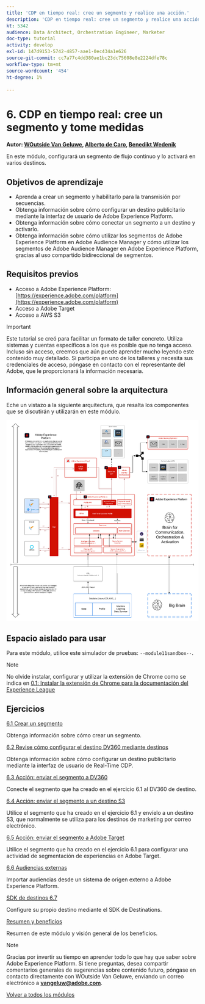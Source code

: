 ```yaml
---
title: 'CDP en tiempo real: cree un segmento y realice una acción.'
description: 'CDP en tiempo real: cree un segmento y realice una acción.'
kt: 5342
audience: Data Architect, Orchestration Engineer, Marketer
doc-type: tutorial
activity: develop
exl-id: 147d9153-5742-4857-aae1-0ec434a1e626
source-git-commit: cc7a77c4dd380ae1bc23dc75608e8e2224dfe78c
workflow-type: tm+mt
source-wordcount: '454'
ht-degree: 1%

---
```


# 6. CDP en tiempo real: cree un segmento y tome medidas

**Autor: [WOutside Van Geluwe](https://www.linkedin.com/in/woutervangeluwe/), [Alberto de Caro](https://www.linkedin.com/in/albertodecaro/), [Benedikt Wedenik](https://www.linkedin.com/in/benedikt-wedenik/)**

En este módulo, configurará un segmento de flujo continuo y lo activará en varios destinos.

## Objetivos de aprendizaje

- Aprenda a crear un segmento y habilitarlo para la transmisión por secuencias.
- Obtenga información sobre cómo configurar un destino publicitario mediante la interfaz de usuario de Adobe Experience Platform.
- Obtenga información sobre cómo conectar un segmento a un destino y activarlo.
- Obtenga información sobre cómo utilizar los segmentos de Adobe Experience Platform en Adobe Audience Manager y cómo utilizar los segmentos de Adobe Audience Manager en Adobe Experience Platform, gracias al uso compartido bidireccional de segmentos.

## Requisitos previos

- Acceso a Adobe Experience Platform: [https://experience.adobe.com/platform](https://experience.adobe.com/platform)
- Acceso a Adobe Target
- Acceso a AWS S3

>[!IMPORTANT]
>
>Este tutorial se creó para facilitar un formato de taller concreto. Utiliza sistemas y cuentas específicos a los que es posible que no tenga acceso. Incluso sin acceso, creemos que aún puede aprender mucho leyendo este contenido muy detallado. Si participa en uno de los talleres y necesita sus credenciales de acceso, póngase en contacto con el representante del Adobe, que le proporcionará la información necesaria.

## Información general sobre la arquitectura

Eche un vistazo a la siguiente arquitectura, que resalta los componentes que se discutirán y utilizarán en este módulo.

![Información general sobre la arquitectura](../../assets/images/architecturem11.png)

## Espacio aislado para usar

Para este módulo, utilice este simulador de pruebas: `--module11sandbox--`.

>[!NOTE]
>
>No olvide instalar, configurar y utilizar la extensión de Chrome como se indica en [0.1: Instalar la extensión de Chrome para la documentación del Experience League](../module0/ex1.md)

## Ejercicios

[6.1 Crear un segmento](./ex1.md)

Obtenga información sobre cómo crear un segmento.

[6.2 Revise cómo configurar el destino DV360 mediante destinos](./ex2.md)

Obtenga información sobre cómo configurar un destino publicitario mediante la interfaz de usuario de Real-Time CDP.

[6.3 Acción: enviar el segmento a DV360](./ex3.md)

Conecte el segmento que ha creado en el ejercicio 6.1 al DV360 de destino.

[6.4 Acción: enviar el segmento a un destino S3](./ex4.md)

Utilice el segmento que ha creado en el ejercicio 6.1 y envíelo a un destino S3, que normalmente se utiliza para los destinos de marketing por correo electrónico.

[6.5 Acción: enviar el segmento a Adobe Target](./ex5.md)

Utilice el segmento que ha creado en el ejercicio 6.1 para configurar una actividad de segmentación de experiencias en Adobe Target.

[6.6 Audiencias externas](./ex6.md)

Importar audiencias desde un sistema de origen externo a Adobe Experience Platform.

[SDK de destinos 6.7](./ex7.md)

Configure su propio destino mediante el SDK de Destinations.

[Resumen y beneficios](./summary.md)

Resumen de este módulo y visión general de los beneficios.

>[!NOTE]
>
>Gracias por invertir su tiempo en aprender todo lo que hay que saber sobre Adobe Experience Platform. Si tiene preguntas, desea compartir comentarios generales de sugerencias sobre contenido futuro, póngase en contacto directamente con WOutside Van Geluwe, enviando un correo electrónico a **vangeluw@adobe.com**.

[Volver a todos los módulos](../../overview.md)
